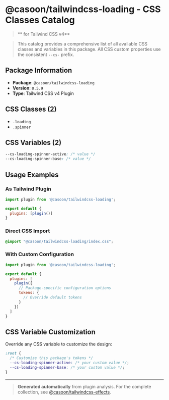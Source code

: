 # @casoon/tailwindcss-loading - CSS Classes Catalog

> ** for Tailwind CSS v4**

> This catalog provides a comprehensive list of all available CSS classes and variables in this package. All CSS custom properties use the consistent `--cs-` prefix.

## Package Information

- **Package**: `@casoon/tailwindcss-loading`
- **Version**: `0.5.9`
- **Type**: Tailwind CSS v4 Plugin

## CSS Classes (2)

- `.loading`
- `.spinner`

## CSS Variables (2)

```css
--cs-loading-spinner-active: /* value */
--cs-loading-spinner-base: /* value */
```

## Usage Examples

### As Tailwind Plugin
```js
import plugin from '@casoon/tailwindcss-loading';

export default {
  plugins: [plugin()]
}
```

### Direct CSS Import
```css
@import "@casoon/tailwindcss-loading/index.css";
```

### With Custom Configuration
```js
import plugin from '@casoon/tailwindcss-loading';

export default {
  plugins: [
    plugin({
      // Package-specific configuration options
      tokens: {
        // Override default tokens
      }
    })
  ]
}
```

## CSS Variable Customization

Override any CSS variable to customize the design:

```css
:root {
  /* Customize this package's tokens */
  --cs-loading-spinner-active: /* your custom value */;
  --cs-loading-spinner-base: /* your custom value */;
}
```

---

> **Generated automatically** from plugin analysis. For the complete collection, see [@casoon/tailwindcss-effects](https://www.npmjs.com/package/@casoon/tailwindcss-effects).
